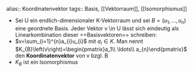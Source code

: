 alias:: Koordinatenvektor
tags:: Basis, [[Vektorraum]], [[Isomorphismus]]

- Sei U ein endlich-dimensionaler K-Vektorraum und sei $B=\left(u_1,\ldots,u_{n}\right)$ eine geordnete Basis. Jeder Vektor v \in U lässt sich eindeutig als Linearkombination dieser ==Basisvektoren== schreiben:
- $v=\sum_{i=1}^{n}a_{i}u_{i}$ mit $a_{i}\in K$. Man nennt $K_{B}\left(v\right)=\begin{pmatrix}a_1\\ \ldots\\ a_{n}\end{pmatrix}$ den **Koordinatenvektor** von v bzgl. B
- $K_{B}$ ist ein Isomorphismus